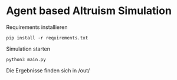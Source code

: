 # Agent based Altruism Simulation

Requirements installieren
```
pip install -r requirements.txt
```

Simulation starten
```
python3 main.py
```
Die Ergebnisse finden sich in /out/